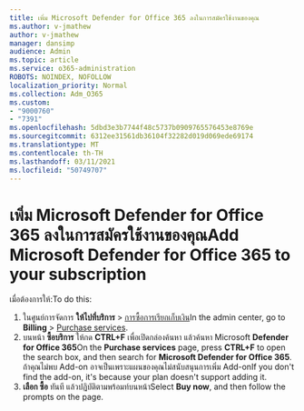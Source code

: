 ```yaml
---
title: เพิ่ม Microsoft Defender for Office 365 ลงในการสมัครใช้งานของคุณ
ms.author: v-jmathew
author: v-jmathew
manager: dansimp
audience: Admin
ms.topic: article
ms.service: o365-administration
ROBOTS: NOINDEX, NOFOLLOW
localization_priority: Normal
ms.collection: Adm_O365
ms.custom:
- "9000760"
- "7391"
ms.openlocfilehash: 5dbd3e3b7744f48c5737b0909765576453e8769e
ms.sourcegitcommit: 6312ee31561db36104f32282d019d069ede69174
ms.translationtype: MT
ms.contentlocale: th-TH
ms.lasthandoff: 03/11/2021
ms.locfileid: "50749707"
---
```

# <a name="add-microsoft-defender-for-office-365-to-your-subscription"></a><span data-ttu-id="1031e-102">เพิ่ม Microsoft Defender for Office 365 ลงในการสมัครใช้งานของคุณ</span><span class="sxs-lookup"><span data-stu-id="1031e-102">Add Microsoft Defender for Office 365 to your subscription</span></span>

<span data-ttu-id="1031e-103">เมื่อต้องการให้:</span><span class="sxs-lookup"><span data-stu-id="1031e-103">To do this:</span></span>

1. <span data-ttu-id="1031e-104">ในศูนย์การจัดการ **ให้ไปที่บริการ**  >  [การซื้อการเรียกเก็บเงิน](https://go.microsoft.com/fwlink/p/?linkid=868433)</span><span class="sxs-lookup"><span data-stu-id="1031e-104">In the admin center, go to **Billing** > [Purchase services](https://go.microsoft.com/fwlink/p/?linkid=868433).</span></span>
2. <span data-ttu-id="1031e-105">บนหน้า **ซื้อบริการ** ให้กด **CTRL+F** เพื่อเปิดกล่องค้นหา แล้วค้นหา Microsoft **Defender for Office 365**</span><span class="sxs-lookup"><span data-stu-id="1031e-105">On the **Purchase services** page, press **CTRL+F** to open the search box, and then search for **Microsoft Defender for Office 365**.</span></span> <span data-ttu-id="1031e-106">ถ้าคุณไม่พบ Add-on อาจเป็นเพราะแผนของคุณไม่สนับสนุนการเพิ่ม Add-on</span><span class="sxs-lookup"><span data-stu-id="1031e-106">If you don't find the add-on, it's because your plan doesn't support adding it.</span></span>
3. <span data-ttu-id="1031e-107">**เลือก ซื้อ** ทันที แล้วปฏิบัติตามพร้อมท์บนหน้า</span><span class="sxs-lookup"><span data-stu-id="1031e-107">Select **Buy now**, and then follow the prompts on the page.</span></span>
